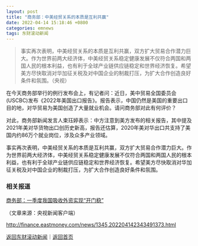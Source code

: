 ```yaml
---
layout: post
title: "商务部：中美经贸关系的本质是互利共赢"
date: 2022-04-14 15:18:46 +0800
categories: emnews
tags: 东财滚动新闻
---
```

> 事实再次表明，中美经贸关系的本质是互利共赢，双方扩大贸易合作潜力巨大。作为世界前两大经济体，中美经贸关系稳定健康发展不仅符合两国和两国人民的根本利益，也有利于全球产业链供应链稳定和世界经济恢复。希望美方尽快取消对华加征关税及对中国企业的制裁打压，为扩大合作创造良好条件和氛围。（央视）

<p>在今天商务部举行的例行发布会上，有记者问：近日，美中贸易全国委员会(USCBC)发布《2022年美国出口报告》。报告表示，中国仍然是美国的重要出口目的地，对华贸易为美国创造了大量就业机会。请问商务部对此有何评价？</p><p>对此，商务部新闻发言人束珏婷表示：中方注意到美方发布的相关报告，其中提及2021年美对华货物出口创历史新高，报告还估算，2020年美对华出口共支持了美国内约86万个就业岗位，涉及众多产业领域。</p><p>事实再次表明，中美经贸关系的本质是互利共赢，双方扩大贸易合作潜力巨大。作为世界前两大经济体，中美经贸关系稳定健康发展不仅符合两国和两国人民的根本利益，也有利于全球产业链供应链稳定和世界经济恢复。希望美方尽快取消对华加征关税及对中国企业的制裁打压，为扩大合作创造良好条件和氛围。</p><h3 class="emh3"><strong>相关报道</strong></h3><p><a href="https://finance.eastmoney.com/a/202204142343487755.html">商务部：一季度我国吸收外资实现“开门稳”</a></p><p class="em_media">（文章来源：央视新闻客户端）</p>

<http://finance.eastmoney.com/news/1345,202204142343491373.html>

[返回东财滚动新闻](//finews.withounder.com/emnews/)｜[返回首页](//finews.withounder.com/)